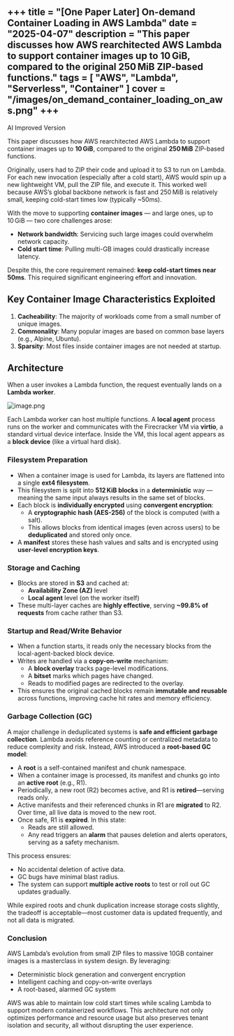 +++
title = "[One Paper Later] On-demand Container Loading in AWS Lambda"
date = "2025-04-07"
description = "This paper discusses how AWS rearchitected AWS Lambda to support container images up to 10 GiB, compared to the original 250 MiB ZIP-based functions."
tags = [
    "AWS",
    "Lambda",
    "Serverless",
    "Container"
]
cover = "/images/on_demand_container_loading_on_aws.png"
+++
---

AI Improved Version

This paper discusses how AWS rearchitected AWS Lambda to support container images up to **10 GiB**, compared to the original **250 MiB** ZIP-based functions.

Originally, users had to ZIP their code and upload it to S3 to run on Lambda. For each new invocation (especially after a cold start), AWS would spin up a new lightweight VM, pull the ZIP file, and execute it. This worked well because AWS’s global backbone network is fast and 250 MiB is relatively small, keeping cold-start times low (typically ~50ms).

With the move to supporting **container images** — and large ones, up to 10 GiB — two core challenges arose:

- **Network bandwidth**: Servicing such large images could overwhelm network capacity.
- **Cold start time**: Pulling multi-GB images could drastically increase latency.

Despite this, the core requirement remained: **keep cold-start times near 50ms**. This required significant engineering effort and innovation.

## Key Container Image Characteristics Exploited

1. **Cacheability**: The majority of workloads come from a small number of unique images.
2. **Commonality**: Many popular images are based on common base layers (e.g., Alpine, Ubuntu).
3. **Sparsity**: Most files inside container images are not needed at startup.

## Architecture

When a user invokes a Lambda function, the request eventually lands on a **Lambda worker**.

![image.png](on_demand_container_loading_on_aws.png)

Each Lambda worker can host multiple functions. A **local agent** process runs on the worker and communicates with the Firecracker VM via **virtio**, a standard virtual device interface. Inside the VM, this local agent appears as a **block device** (like a virtual hard disk).

### Filesystem Preparation

- When a container image is used for Lambda, its layers are flattened into a single **ext4 filesystem**.
- This filesystem is split into **512 KiB blocks** in a **deterministic** way — meaning the same input always results in the same set of blocks.
- Each block is **individually encrypted** using **convergent encryption**:
    - A **cryptographic hash (AES-256)** of the block is computed (with a salt).
    - This allows blocks from identical images (even across users) to be **deduplicated** and stored only once.
- A **manifest** stores these hash values and salts and is encrypted using **user-level encryption keys**.

### Storage and Caching

- Blocks are stored in **S3** and cached at:
    - **Availability Zone (AZ)** level
    - **Local agent** level (on the worker itself)
- These multi-layer caches are **highly effective**, serving **~99.8% of requests** from cache rather than S3.

### Startup and Read/Write Behavior

- When a function starts, it reads only the necessary blocks from the local-agent-backed block device.
- Writes are handled via a **copy-on-write** mechanism:
    - A **block overlay** tracks page-level modifications.
    - A **bitset** marks which pages have changed.
    - Reads to modified pages are redirected to the overlay.
- This ensures the original cached blocks remain **immutable and reusable** across functions, improving cache hit rates and memory efficiency.

### Garbage Collection (GC)

A major challenge in deduplicated systems is **safe and efficient garbage collection**. Lambda avoids reference counting or centralized metadata to reduce complexity and risk. Instead, AWS introduced a **root-based GC model**:

- A **root** is a self-contained manifest and chunk namespace.
- When a container image is processed, its manifest and chunks go into an **active root** (e.g., R1).
- Periodically, a new root (R2) becomes active, and R1 is **retired**—serving reads only.
- Active manifests and their referenced chunks in R1 are **migrated** to R2. Over time, all live data is moved to the new root.
- Once safe, R1 is **expired**. In this state:
    - Reads are still allowed.
    - Any read triggers an **alarm** that pauses deletion and alerts operators, serving as a safety mechanism.

This process ensures:

- No accidental deletion of active data.
- GC bugs have minimal blast radius.
- The system can support **multiple active roots** to test or roll out GC updates gradually.

While expired roots and chunk duplication increase storage costs slightly, the tradeoff is acceptable—most customer data is updated frequently, and not all data is migrated.

### Conclusion

AWS Lambda’s evolution from small ZIP files to massive 10GB container images is a masterclass in system design. By leveraging:

- Deterministic block generation and convergent encryption
- Intelligent caching and copy-on-write overlays
- A root-based, alarmed GC system

AWS was able to maintain low cold start times while scaling Lambda to support modern containerized workflows. This architecture not only optimizes performance and resource usage but also preserves tenant isolation and security, all without disrupting the user experience.